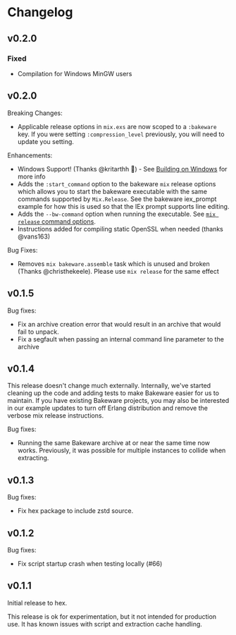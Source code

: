 # Changelog

## v0.2.0
### Fixed
- Compilation for Windows MinGW users

## v0.2.0

Breaking Changes:

* Applicable release options in `mix.exs` are now scoped to a `:bakeware` key.
  If you were setting `:compression_level` previously, you will need to update
  you setting.

Enhancements:

* Windows Support! (Thanks @kritarthh :tada:) - See [Building on Windows](https://hexdocs.pm/bakeware/readme.html#building-on-windows)
  for more info
* Adds the `:start_command` option to the bakeware `mix` release options
  which allows you to start the bakeware executable with the same commands
  supported by `Mix.Release`. See the bakeware iex_prompt example for how
  this is used so that the IEx prompt supports line editing.
* Adds the `--bw-command`  option when running the executable. See [`mix release` command options](https://hexdocs.pm/mix/Mix.Tasks.Release.html#module-bin-release_name-commands).
* Instructions added for compiling static OpenSSL when needed (thanks @vans163)

Bug Fixes:

* Removes `mix bakeware.assemble` task which is unused and broken (Thanks @christhekeele).
  Please use `mix release` for the same effect

## v0.1.5

Bug fixes:

* Fix an archive creation error that would result in an archive that would fail
  to unpack.
* Fix a segfault when passing an internal command line parameter to the archive

## v0.1.4

This release doesn't change much externally. Internally, we've started cleaning
up the code and adding tests to make Bakeware easier for us to maintain. If you
have existing Bakeware projects, you may also be interested in our example
updates to turn off Erlang distribution and remove the verbose mix release
instructions.

Bug fixes:

* Running the same Bakeware archive at or near the same time now works.
  Previously, it was possible for multiple instances to collide when
  extracting.

## v0.1.3

Bug fixes:

* Fix hex package to include zstd source.

## v0.1.2

Bug fixes:

* Fix script startup crash when testing locally (#66)

## v0.1.1

Initial release to hex.

This release is ok for experimentation, but it not intended for production use.
It has known issues with script and extraction cache handling.
